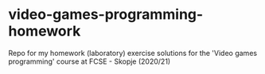 # video-games-programming-homework
Repo for my homework (laboratory) exercise solutions for the 'Video games programming' course at FCSE - Skopje (2020/21)
